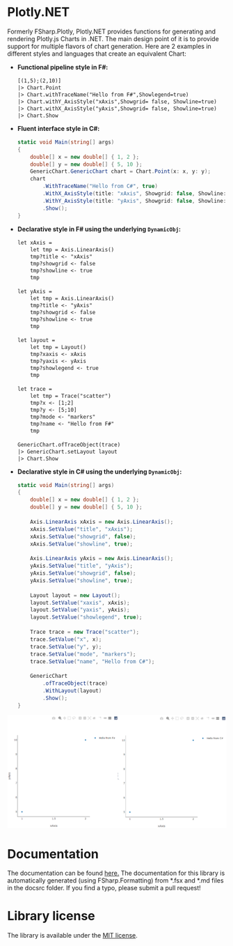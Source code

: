 # Plotly.NET

Formerly FSharp.Plotly, Plotly.NET provides functions for generating and rendering Plotly.js Charts in .NET. The main design point of 
it is to provide support for multiple flavors of chart generation. Here are 2 examples in different styles and languages that create an equivalent Chart:

 - **Functional pipeline style in F#:**
    ```F#
    [(1,5);(2,10)]
    |> Chart.Point
    |> Chart.withTraceName("Hello from F#",Showlegend=true)
    |> Chart.withY_AxisStyle("xAxis",Showgrid= false, Showline=true)
    |> Chart.withX_AxisStyle("yAxis",Showgrid= false, Showline=true)
    |> Chart.Show
    ``` 

 - **Fluent interface style in C#:**
    ```C#
    static void Main(string[] args)
    {
        double[] x = new double[] { 1, 2 };
        double[] y = new double[] { 5, 10 };
        GenericChart.GenericChart chart = Chart.Point(x: x, y: y);
        chart
            .WithTraceName("Hello from C#", true)
            .WithX_AxisStyle(title: "xAxis", Showgrid: false, Showline: true)
            .WithY_AxisStyle(title: "yAxis", Showgrid: false, Showline: true)
            .Show();
    }
    ```
 - **Declarative style in F# using the underlying `DynamicObj`:**
    ```F#
    let xAxis = 
        let tmp = Axis.LinearAxis()
        tmp?title <- "xAxis"
        tmp?showgrid <- false
        tmp?showline <- true    
        tmp

    let yAxis =
        let tmp = Axis.LinearAxis()
        tmp?title <- "yAxis"
        tmp?showgrid <- false
        tmp?showline <- true    
        tmp

    let layout =
        let tmp = Layout()
        tmp?xaxis <- xAxis
        tmp?yaxis <- yAxis
        tmp?showlegend <- true
        tmp

    let trace = 
        let tmp = Trace("scatter")
        tmp?x <- [1;2]
        tmp?y <- [5;10]
        tmp?mode <- "markers"
        tmp?name <- "Hello from F#"
        tmp

    GenericChart.ofTraceObject(trace)
    |> GenericChart.setLayout layout
    |> Chart.Show
    ```

 - **Declarative style in C# using the underlying `DynamicObj`:**
    ```C#
    static void Main(string[] args)
    {
        double[] x = new double[] { 1, 2 };
        double[] y = new double[] { 5, 10 };

        Axis.LinearAxis xAxis = new Axis.LinearAxis();
        xAxis.SetValue("title", "xAxis");
        xAxis.SetValue("showgrid", false);
        xAxis.SetValue("showline", true);

        Axis.LinearAxis yAxis = new Axis.LinearAxis();
        yAxis.SetValue("title", "yAxis");
        yAxis.SetValue("showgrid", false);
        yAxis.SetValue("showline", true);

        Layout layout = new Layout();
        layout.SetValue("xaxis", xAxis);
        layout.SetValue("yaxis", yAxis);
        layout.SetValue("showlegend", true);

        Trace trace = new Trace("scatter");
        trace.SetValue("x", x);
        trace.SetValue("y", y);
        trace.SetValue("mode", "markers");
        trace.SetValue("name", "Hello from C#");

        GenericChart
            .ofTraceObject(trace)
            .WithLayout(layout)
            .Show();
    }
    ```

![](./docsrc/files/img/ExampleChart.png)

Documentation
=============

The documentation can be found [here.](http://plotly.github.io/Plotly.NET/)
The documentation for this library is automatically generated (using FSharp.Formatting) from *.fsx and *.md files in the docsrc folder. If you find a typo, please submit a pull request!


Library license
===============

The library is available under the [MIT license](https://github.com/plotly/Plotly.NET/blob/dev/LICENSE).
